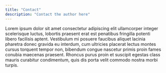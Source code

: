```yaml
---
title: "Contact"
description: "Contact the author here"
---
```


Lorem ipsum dolor sit amet consectetur adipiscing elit ullamcorper
integer scelerisque luctus, lobortis praesent erat est penatibus
fringilla potenti libero facilisis aptent. Vestibulum mi posuere
faucibus aliquet lacinia pharetra donec gravida eu interdum, cum
ultricies placerat lectus montes cursus torquent tempor non, bibendum
congue nascetur primis proin fames conubia maecenas praesent. Rhoncus
purus proin et suscipit egestas class mauris curabitur condimentum,
quis dis porta velit commodo nostra morbi turpis.